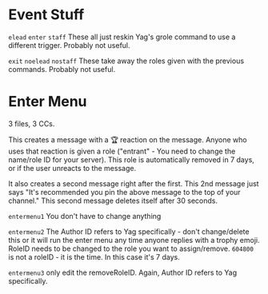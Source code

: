 # Event Stuff
`elead`
`enter`
`staff`
These all just reskin Yag's grole command to use a different trigger. Probably not useful.

`exit`
`noelead`
`nostaff`
These take away the roles given with the previous commands. Probably not useful.

# Enter Menu
3 files, 3 CCs.

This creates a message with a 🏆 reaction on the message. Anyone who uses that reaction is given a role ("entrant" - You need to change the name/role ID for your server). 
This role is automatically removed in 7 days, or if the user unreacts to the message. 

It also creates a second message right after the first. This 2nd message just says "It's recommended you pin the above message to the top of your channel."
This second message deletes itself after 30 seconds.

`entermenu1`
You don't have to change anything

`entermenu2`
The Author ID refers to Yag specifically - don't change/delete this or it will run the enter menu any time anyone replies with a trophy emoji.
RoleID needs to be changed to the role you want to assign/remove.
`604800` is not a roleID - it is the time. In this case it's 7 days.

`entermenu3`
only edit the removeRoleID.
Again, Author ID refers to Yag specifically.
